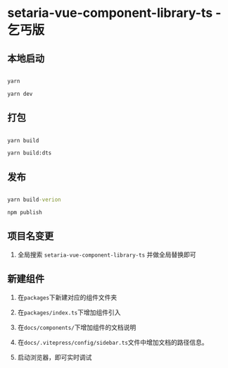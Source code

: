 # setaria-vue-component-library-ts - 乞丐版


## 本地启动 

```cmd

yarn 

yarn dev

```


## 打包 

```cmd

yarn build

yarn build:dts

```

## 发布

```cmd

yarn build-verion

npm publish


```

## 项目名变更

1. 全局搜索 `setaria-vue-component-library-ts` 并做全局替换即可


## 新建组件

1. 在`packages`下新建对应的组件文件夹

2. 在`packages/index.ts`下增加组件引入

3. 在`docs/components/`下增加组件的文档说明

4. 在`docs/.vitepress/config/sidebar.ts`文件中增加文档的路径信息。

5. 启动浏览器，即可实时调试
